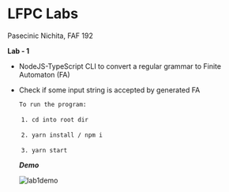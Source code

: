 # LFPC Labs

Pasecinic Nichita, FAF 192

**Lab - 1**

- NodeJS-TypeScript CLI to convert a regular grammar to Finite Automaton (FA)

- Check if some input string is accepted by generated FA

  `To run the program:`      

  ​		`1. cd into root dir`

  ​		`2. yarn install / npm i`

  ​		`3. yarn start` 

  ***Demo***

  ![lab1demo](https://user-images.githubusercontent.com/57563506/107852445-643eb100-6e19-11eb-8a04-19b485ef071c.gif)

